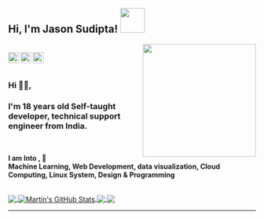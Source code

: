 <h2>Hi, I'm Jason Sudipta! <img src="https://github.githubassets.com/images/mona-whisper.gif" width="50"></h2>
<img align='right' src="https://media.giphy.com/media/M9gbBd9nbDrOTu1Mqx/giphy.gif" width="230">
<br/>
<a href="https://twitter.com/SudiptaPradha20">
  <img align="left" alt="Sudipta Twitter| Twitter" width="22px" src="https://cdn.jsdelivr.net/npm/simple-icons@v3/icons/twitter.svg" />
</a>
<a href="https://www.instagram.com/_dustusp_/">
  <img align="left" alt="Instagram" width="22px" src="https://cdn.jsdelivr.net/npm/simple-icons@v3/icons/instagram.svg" />
</a>
<a href="https://github.com/sudipta9">
  <img align="left" alt="GitHub" width="22px" src="https://cdn.jsdelivr.net/npm/simple-icons@3.5.0/icons/github.svg" />
</a>
<br/>
<br/>

### Hi 🙋‍♂️,

### I'm 18 years old Self-taught developer, technical support engineer from India.

<br/>

**I am Into , 🙏**
<br/>
**Machine Learning, Web Development, data visualization, Cloud Computing, Linux System, Design & Programming**

<br/>

<a href="https://github.com/sudipta9">
  <img align="center" src="https://github-readme-stats.vercel.app/api/top-langs/?username=sudipta9&title_color=ffffff&text_color=c9cacc&icon_color=2bbc8a&bg_color=1d1f21" />
</a>
<a href="https://github.com/sudipta9">
  <img align="center" src="https://github-readme-stats.vercel.app/api?username=sudipta9&show_icons=true&line_height=27&count_private=true&title_color=ffffff&text_color=c9cacc&icon_color=2bbc8a&bg_color=1d1f21" alt="Martin's GitHub Stats" />
</a>

<a href="https://github.com/MartinHeinz/sudipta9">
  <img align="center" src="https://github-readme-stats.vercel.app/api/pin/?username=sudipta9&repo=gtk_practice_1&title_color=ffffff&text_color=c9cacc&icon_color=2bbc8a&bg_color=1d1f21" />
</a>

<a href="https://github.com/sudipta9">
  <img align="center" src="https://github-readme-stats.vercel.app/api/pin/?username=sudipta9&repo=go-project-blueprint&title_color=ffffff&text_color=c9cacc&icon_color=2bbc8a&bg_color=1d1f21" />
</a>

<br />

---

<br />
